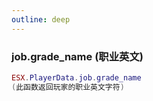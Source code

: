 ```yaml
---
outline: deep
---
```


### job.grade_name (职业英文)
```lua
ESX.PlayerData.job.grade_name
(此函数返回玩家的职业英文字符)
```